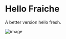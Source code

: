 # Hello Fraiche

A better version hello fresh. 

![image](https://github.com/arienshibani/hello-fraiche/assets/22197324/05f7080a-bb63-4d26-8df5-6eb358e415d1)


